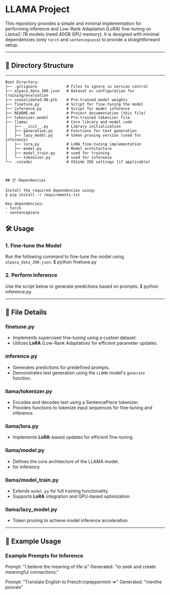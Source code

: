 # LLAMA Project

This repository provides a simple and minimal implementation for performing inference and Low-Rank Adaptation (LoRA) fine-tuning on Llama2-7B models (need 40GB GPU memory). It is designed with minimal dependencies (only `torch` and `sentencepiece`) to provide a straightforward setup.

---



## 📂 Directory Structure

---

```
Root Directory:
├── .gitignore             # Files to ignore in version control
├── alpaca_data_200.json   # Dataset or configuration for training/evaluation
├── consolidated.00.pth    # Pre-trained model weights
├── finetune.py            # Script for fine-tuning the model
├── inference.py           # Script for model inference
├── README.md              # Project documentation (this file)
├── tokenizer.model        # Pre-trained tokenizer file
├── llama/                 # Core library and model code
│   ├── __init__.py        # Library initialization
│   ├── generation.py      # Functions for text generation
│   ├── lazy_model.py      # token pruning version (used for inference)
│   ├── lora.py            # LoRA fine-tuning implementation
│   ├── model.py           # Model architecture
│   ├── model_train.py     # used for training
│   └── tokenizer.py       # used for inference
└── .vscode/               # VSCode IDE settings (if applicable)



## 📦 Dependencies

Install the required dependencies using:
$ pip install -r requirements.txt

Key dependencies:
- torch
- sentencepiece

```

## 🛠️ Usage

### 1. Fine-tune the Model
Run the following command to fine-tune the model using `alpaca_data_200.json`:
$ python finetune.py

### 2. Perform Inference
Use the script below to generate predictions based on prompts:
$ python inference.py

---

## 📜 File Details

### finetune.py
- Implements supervised fine-tuning using a custom dataset.
- Utilizes **LoRA** (Low-Rank Adaptation) for efficient parameter updates.

### inference.py
- Generates predictions for predefined prompts.
- Demonstrates text generation using the `LLAMA` model's `generate` function.

### llama/tokenizer.py
- Encodes and decodes text using a SentencePiece tokenizer.
- Provides functions to tokenize input sequences for fine-tuning and inference.

### llama/lora.py
- Implements **LoRA**-based updates for efficient fine-tuning.

### llama/model.py
- Defines the core architecture of the LLAMA model.
- for inference

### llama/model_train.py
- Extends `model.py` for full training functionality.
- Supports **LoRA** integration and GPU-based optimization.

### llama/lazy_model.py
- Token pruning to achieve model inference acceleration.

---

## 🧪 Example Usage

### Example Prompts for Inference
Prompt: "I believe the meaning of life is"
Generated: "to seek and create meaningful connections."

Prompt: "Translate English to French:\npeppermint =>"
Generated: "menthe poivrée"
